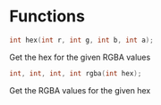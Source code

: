 # Functions

```cpp
int hex(int r, int g, int b, int a);
```
Get the hex for the given RGBA values

```cpp
int, int, int, int rgba(int hex);
```
Get the RGBA values for the given hex
